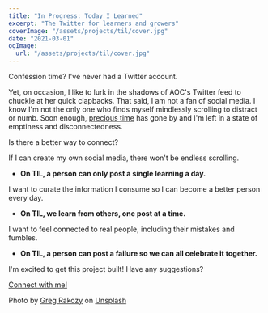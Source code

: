```yaml
---
title: "In Progress: Today I Learned"
excerpt: "The Twitter for learners and growers"
coverImage: "/assets/projects/til/cover.jpg"
date: "2021-03-01"
ogImage:
  url: "/assets/projects/til/cover.jpg"
---
```


Confession time? I've never had a Twitter account.

Yet, on occasion, I like to lurk in the shadows of AOC's Twitter feed to chuckle at her quick clapbacks.
That said, I am not a fan of social media. I know I'm not the only one who finds myself mindlessly scrolling to distract or numb. Soon enough, [precious time](life-calendar) has gone by and I'm left in a state of emptiness and disconnectedness.

Is there a better way to connect?

If I can create my own social media, there won't be endless scrolling.

- **On TIL, a person can only post a single learning a day.**

I want to curate the information I consume so I can become a better person every day.

- **On TIL, we learn from others, one post at a time.**

I want to feel connected to real people, including their mistakes and fumbles.

- **On TIL, a person can post a failure so we can all celebrate it together.**

I'm excited to get this project built! Have any suggestions?

<a class="custom-underline font-extrabold text-4xl" href="https://www.linkedin.com/in/alicezhao1991/">
Connect with me!
</a>

<span>Photo by <a href="https://unsplash.com/@grakozy?utm_source=unsplash&amp;utm_medium=referral&amp;utm_content=creditCopyText">Greg Rakozy</a> on <a href="https://unsplash.com/@grakozy?utm_source=unsplash&amp;utm_medium=referral&amp;utm_content=creditCopyText">Unsplash</a></span>
